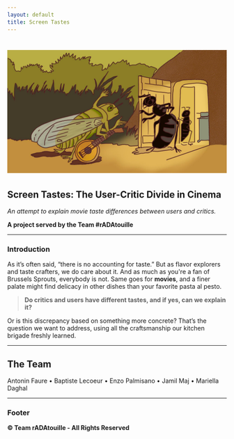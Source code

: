 ```yaml
---
layout: default
title: Screen Tastes
---
```


# ![Logo](assets/banner.jpeg)

## Screen Tastes: The User-Critic Divide in Cinema

*An attempt to explain movie taste differences between users and critics.*

**A project served by the Team #rADAtouille**

---

### Introduction

As it’s often said, “there is no accounting for taste.” But as flavor explorers and taste crafters, we do care about it. And as much as you're a fan of Brussels Sprouts, everybody is not. Same goes for **movies**, and a finer palate might find delicacy in other dishes than your favorite pasta al pesto.

> **Do critics and users have different tastes, and if yes, can we explain it?**

Or is this discrepancy based on something more concrete? That’s the question we want to address, using all the craftsmanship our kitchen brigade freshly learned.

---

## The Team

Antonin Faure • Baptiste Lecoeur • Enzo Palmisano • Jamil Maj • Mariella Daghal

---

### Footer

**© Team rADAtouille - All Rights Reserved**
